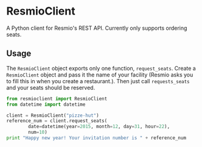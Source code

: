 # ResmioClient
A Python client for Resmio's REST API. Currently only supports ordering seats.

## Usage

The `ResmioClient` object exports only one function, `request_seats`. Create a
`ResmioClient` object and pass it the name of your facility (Resmio asks you to
fill this in when you create a restaurant.). Then just call `requests_seats` and
your seats should be reserved.

```python
from resmioclient import ResmioClient
from datetime import datetime

client = ResmioClient("pizze-hut")
reference_num = client.request_seats(
        date=datetime(year=2015, month=12, day=31, hour=22),
        num=10)
print "Happy new year! Your invitation number is " + reference_num
```

